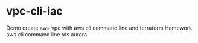 # vpc-cli-iac
Demo create aws vpc with aws cli command line and terraform
Homework aws cli command line rds aurora
